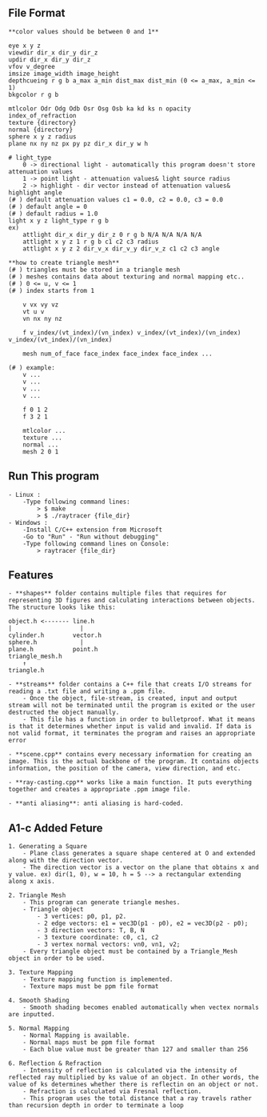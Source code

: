 ## File Format
    **color values should be between 0 and 1**

    eye x y z
    viewdir dir_x dir_y dir_z
    updir dir_x dir_y dir_z
    vfov v_degree
    imsize image_width image_height
    depthcueing r g b a_max a_min dist_max dist_min (0 <= a_max, a_min <= 1)
    bkgcolor r g b

    mtlcolor Odr Odg Odb Osr Osg Osb ka kd ks n opacity index_of_refraction
    texture {directory}
    normal {directory}
    sphere x y z radius
    plane nx ny nz px py pz dir_x dir_y w h 

    # light_type 
        0 -> directional light - automatically this program doesn't store attenuation values
        1 -> point light - attenuation values& light source radius
        2 -> highlight - dir vector instead of attenuation values& highlight angle
    (# ) default attenuation values c1 = 0.0, c2 = 0.0, c3 = 0.0
    (# ) default angle = 0
    (# ) default radius = 1.0
    light x y z light_type r g b
    ex)
        attlight dir_x dir_y dir_z 0 r g b N/A N/A N/A N/A
        attlight x y z 1 r g b c1 c2 c3 radius
        attlight x y z 2 dir_v_x dir_v_y dir_v_z c1 c2 c3 angle

    **how to create triangle mesh**
    (# ) triangles must be stored in a triangle mesh
    (# ) meshes contains data about texturing and normal mapping etc..
    (# ) 0 <= u, v <= 1
    (# ) index starts from 1

        v vx vy vz
        vt u v
        vn nx ny nz

        f v_index/(vt_index)/(vn_index) v_index/(vt_index)/(vn_index) v_index/(vt_index)/(vn_index)

        mesh num_of_face face_index face_index face_index ...

    (# ) example:
        v ...
        v ...
        v ...
        v ...

        f 0 1 2
        f 3 2 1

        mtlcolor ...
        texture ...
        normal ...
        mesh 2 0 1

## Run This program
    - Linux :
        -Type following command lines:
            > $ make
            > $ ./raytracer {file_dir}
    - Windows :
        -Install C/C++ extension from Microsoft
        -Go to "Run" - "Run without debugging"
        -Type following command lines on Console:
            > raytracer {file_dir}

## Features
    - **shapes** folder contains multiple files that requires for representing 3D figures and calculating interactions between objects.
    The structure looks like this:
    
    object.h <------- line.h
    |                   |
    cylinder.h        vector.h
    sphere.h            |
    plane.h           point.h
    triangle_mesh.h
        ↑
    triangle.h
    
    - **streams** folder contains a C++ file that creats I/O streams for reading a .txt file and writing a .ppm file.
        - Once the object, file-stream, is created, input and output stream will not be terminated until the program is exited or the user destructed the object manually.
        - This file has a function in order to bulletproof. What it means is that it determines whether input is valid and invalid. If data is not valid format, it terminates the program and raises an appropriate error

    - **scene.cpp** contains every necessary information for creating an image. This is the actual backbone of the program. It contains objects information, the position of the camera, view direction, and etc.

    - **ray-casting.cpp** works like a main function. It puts everything together and creates a appropriate .ppm image file.

    - **anti aliasing**: anti aliasing is hard-coded.

## A1-c Added Feture
    1. Generating a Square
        - Plane class generates a square shape centered at O and extended along with the direction vector.
        - The direction vector is a vector on the plane that obtains x and y value. ex) dir(1, 0), w = 10, h = 5 --> a rectangular extending along x axis.

    2. Triangle Mesh
        - This program can generate triangle meshes.
        - Triangle object
            - 3 vertices: p0, p1, p2.
            - 2 edge vectors: e1 = vec3D(p1 - p0), e2 = vec3D(p2 - p0);
            - 3 direction vectors: T, B, N
            - 3 texture coordinate: c0, c1, c2
            - 3 vertex normal vectors: vn0, vn1, v2;
        - Every triangle object must be contained by a Triangle_Mesh object in order to be used.

    3. Texture Mapping
        - Texture mapping function is implemented.
        - Texture maps must be ppm file format

    4. Smooth Shading
        - Smooth shading becomes enabled automatically when vectex normals are inputted.
        
    5. Normal Mapping
        - Normal Mapping is available.
        - Normal maps must be ppm file format
        - Each blue value must be greater than 127 and smaller than 256
        
    6. Reflection & Refraction
        - Intensity of reflection is calculated via the intensity of reflected ray multiplied by ks value of an object. In other words, the value of ks determines whether there is reflectin on an object or not.
        - Refraction is calculated via Fresnal reflection.
        - This program uses the total distance that a ray travels rather than recursion depth in order to terminate a loop 

